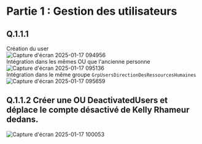 # Partie 1 : Gestion des utilisateurs  

## Q.1.1.1 
Création du user  
![Capture d'écran 2025-01-17 094956](https://github.com/user-attachments/assets/2d47a554-d8a4-4944-8d03-4e4ea860ce8d)  
Intégration dans les mêmes OU que l'ancienne personne  
![Capture d'écran 2025-01-17 095136](https://github.com/user-attachments/assets/a0ec3af8-e131-490f-ba5a-679aea4fe63b)  
Intégration dans le même groupe `GrpUsersDirectionDesRessourcesHumaines`  
![Capture d'écran 2025-01-17 095659](https://github.com/user-attachments/assets/a79abb8f-1b27-45aa-8c81-fff9e959a83b)

## Q.1.1.2 Créer une OU DeactivatedUsers et déplace le compte désactivé de Kelly Rhameur dedans.  

![Capture d'écran 2025-01-17 100053](https://github.com/user-attachments/assets/71a2607f-e230-4919-9dd9-e86f39a831b6)  
